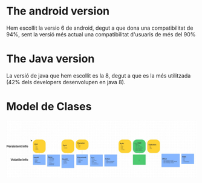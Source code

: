# The android version
Hem escollit la versio 6 de android, degut a que dona una compatibilitat de 94%, sent la versió més actual una compatibilitat d'usuaris de més del 90%

#  The Java version
La versió de java que hem escollit es la 8, degut a que es la més utilitzada (42% dels developers desenvolupen en java 8).

# Model de Clases
![alt text](https://github.com/KronoStudios/the-game/blob/main/documentation/class_model.jpeg?raw=true)
